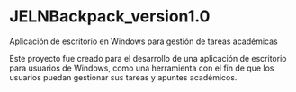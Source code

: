 # JELNBackpack_version1.0
Aplicación de escritorio en Windows para gestión de tareas académicas

Este proyecto fue creado para el desarrollo de una aplicación de escritorio
para usuarios de Windows, como una herramienta con el fin de que los usuarios
puedan gestionar sus tareas y apuntes académicos.
